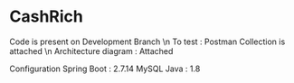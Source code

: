 # CashRich
Code is present on Development Branch \n
To test : Postman Collection is attached \n
Architecture diagram : Attached

Configuration
Spring Boot : 2.7.14
MySQL
Java : 1.8

